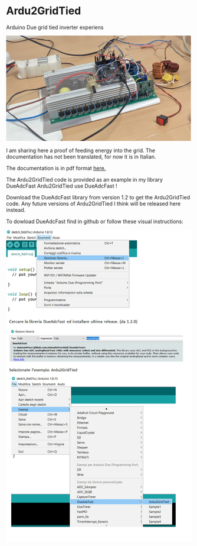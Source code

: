 # Ardu2GridTied
Arduino Due grid tied inverter experiens

![Ardu2GridTied](images/Ardu2GridTied.png "Ardu2GridTied")

I am sharing here a proof of feeding energy into the grid.
The documentation has not been translated, for now it is in Italian.

The documentation is in pdf format 
[here.](Leggimi/Leggimi.pdf)

The Ardu2GridTied code is provided as an example in my library DueAdcFast
Ardu2GridTied use DueAdcFast !

Download the DueAdcFast library from version 1.2 to get the Ardu2GridTied code.
Any future versions of Ardu2GridTied I think will be released here instead. 

To dowload DueAdcFast find in github or follow these visual instructions:

![install](images/install.png "install")
